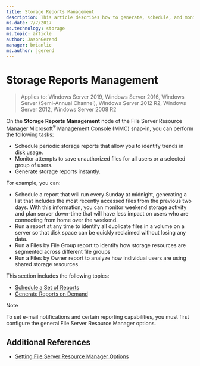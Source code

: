 ```yaml
---
title: Storage Reports Management
description: This article describes how to generate, schedule, and monitor storage reports
ms.date: 7/7/2017
ms.technology: storage
ms.topic: article
author: JasonGerend
manager: brianlic
ms.author: jgerend
---
```


# Storage Reports Management

> Applies to: Windows Server 2019, Windows Server 2016, Windows Server (Semi-Annual Channel), Windows Server 2012 R2, Windows Server 2012, Windows Server 2008 R2

On the **Storage Reports Management** node of the File Server Resource Manager Microsoft<sup>®</sup> Management Console (MMC) snap-in, you can perform the following tasks:

-   Schedule periodic storage reports that allow you to identify trends in disk usage.
-   Monitor attempts to save unauthorized files for all users or a selected group of users.
-   Generate storage reports instantly.

For example, you can:

-   Schedule a report that will run every Sunday at midnight, generating a list that includes the most recently accessed files from the previous two days. With this information, you can monitor weekend storage activity and plan server down-time that will have less impact on users who are connecting from home over the weekend.
-   Run a report at any time to identify all duplicate files in a volume on a server so that disk space can be quickly reclaimed without losing any data.
-   Run a Files by File Group report to identify how storage resources are segmented across different file groups
-   Run a Files by Owner report to analyze how individual users are using shared storage resources.

This section includes the following topics:

-   [Schedule a Set of Reports](schedule-set-of-reports.md)
-   [Generate Reports on Demand](generate-reports-on-demand.md)

> [!Note]
> To set e-mail notifications and certain reporting capabilities, you must first configure the general File Server Resource Manager options.

## Additional References

-   [Setting File Server Resource Manager Options](setting-file-server-resource-manager-options.md)


